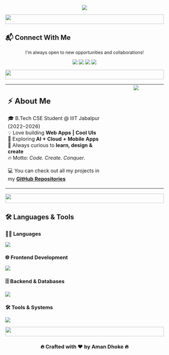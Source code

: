 <p align="center">
  <img src="https://readme-typing-svg.herokuapp.com?font=Orbitron&size=35&duration=4000&color=F700FF&center=true&vCenter=true&width=800&height=60&lines=Hi%2C+I'm+Aman+Dhoke+👨‍💻;Web+Developer+🚀;Always+Learning+New+Things+🌱;Turning+Ideas+into+Reality+💡">
</p>

<p align="center">
  <img src="https://raw.githubusercontent.com/space-sloth/space-sloth/main/horizontal-rule.gif" height="30" width="100%">
</p>

## 📬 Connect With Me
<p align="center">
  I'm always open to new opportunities and collaborations!
</p>
<p align="center">
  <a href="mailto:amandhoke5462@gmail.com"><img src="https://img.shields.io/badge/Email-F700FF?style=for-the-badge&logo=gmail&logoColor=white"></a>
  <a href="https://www.linkedin.com/in/aman-dhoke-96036a25a/"><img src="https://img.shields.io/badge/LinkedIn-00F5FF?style=for-the-badge&logo=linkedin&logoColor=white"></a>
  <a href="#"><img src="https://img.shields.io/badge/Portfolio-8A2BE2?style=for-the-badge&logo=ko-fi&logoColor=white"></a>
  <a href="https://github.com/Amandhoke"><img src="https://img.shields.io/badge/GitHub-181717?style=for-the-badge&logo=github&logoColor=white"></a>
</p>

<p align="center">
  <img src="https://raw.githubusercontent.com/space-sloth/space-sloth/main/horizontal-rule.gif" height="30" width="100%">
</p>

<table>
  <tr>
    <td valign="top" width="65%">
      <h2>⚡ About Me</h2>
      <p>
        🎓 B.Tech CSE Student @ IIIT Jabalpur (2022–2026)<br>
        💡 Love building <b>Web Apps | Cool UIs</b><br>
        🚀 Exploring <b>AI + Cloud + Mobile Apps </b><br>
        🌱 Always curious to <b>learn, design & create</b><br>
        🔥 Motto: <i>Code. Create. Conquer.</i><br><br>
        💻 You can check out all my projects in my <a href="https://github.com/Amandhoke?tab=repositories"><b>GitHub Repositories</b></a>
      </p>
    </td>
    <td valign="top" width="35%" align="center">
      <img src="https://i.giphy.com/media/v1.Y2lkPTc5MGI3NjExazZ0bWF5enNsdnFpdmZmMmZ0ajRmMWhqMWZqZDN0ZTN2eXUxb2k1NyZlcD12MV9pbnRlcm5hbF9naWZfYnlfaWQmY3Q9Zw/qgQUggAC3Pfv687qPC/giphy.gif">
    </td>
  </tr>
</table>

<p align="center">
  <img src="https://raw.githubusercontent.com/space-sloth/space-sloth/main/horizontal-rule.gif" height="30" width="100%">
</p>

## 🛠️ Languages & Tools

### 👨‍💻 Languages
<p>
  <img src="https://skillicons.dev/icons?i=cpp,python,java,js,dart,html,css&theme=dark" />
</p>

### 🌐 Frontend Development
<p>
  <img src="https://skillicons.dev/icons?i=react,flutter,tailwind,figma&theme=dark" />
</p>

### 🗄️ Backend & Databases
<p>
  <img src="https://skillicons.dev/icons?i=nodejs,express,mongodb,mysql&theme=dark" />
</p>

### 🛠️ Tools & Systems
<p>
  <img src="https://skillicons.dev/icons?i=git,github,vscode,linux&theme=dark" />
</p>

<p align="center">
  <img src="https://raw.githubusercontent.com/space-sloth/space-sloth/main/horizontal-rule.gif" height="30" width="100%">
</p>

<h3 align="center">🔥 Crafted with ❤️ by Aman Dhoke 🔥</h3>
